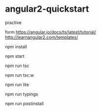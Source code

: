 # angular2-quickstart
practive

form https://angular.io/docs/ts/latest/tutorial/
http://learnangular2.com/templates/


npm install

npm start

npm run tsc 

npm run tsc:w

npm run lite

npm run typings

npm run postinstall